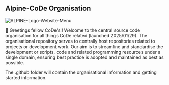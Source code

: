 ## Alpine-CoDe Organisation

![ALPINE-Logo-Website-Menu](https://github.com/user-attachments/assets/f65a7f6b-fbb4-4ffb-8a06-073a3e8b19e5)


👋 Greetings fellow CoDe's!! Welcome to the central source code organisation for all things CoDe related (launched 2025/01/29). The organisational repository serves to centrally host repositories related to projects or development work. Our aim is to streamline and standardise the development or scripts, code and related programming resources under a single domain, ensuring best practice is adopted and maintained as best as possible. 

The .github folder will contain the organisational information and getting started information.

